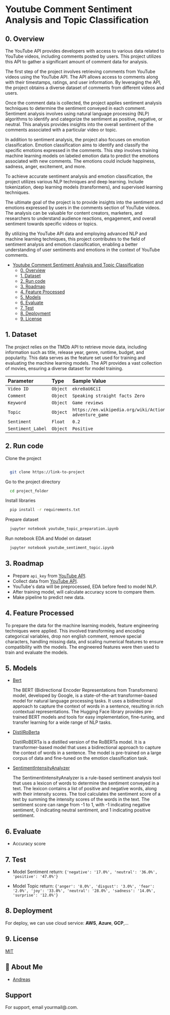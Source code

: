 # Youtube Comment Sentiment Analysis and Topic Classification

## 0. Overview

The YouTube API provides developers with access to various data related to YouTube videos, including comments posted by
users. This project utilizes this API to gather a significant amount of comment data for analysis.

The first step of the project involves retrieving comments from YouTube videos using the YouTube API. The API allows
access to comments along with their timestamps, ratings, and user information. By leveraging the API, the project
obtains a diverse dataset of comments from different videos and users.

Once the comment data is collected, the project applies sentiment analysis techniques to determine the sentiment
conveyed in each comment. Sentiment analysis involves using natural language processing (NLP) algorithms to identify and
categorize the sentiment as positive, negative, or neutral. This analysis provides insights into the overall sentiment
of the comments associated with a particular video or topic.

In addition to sentiment analysis, the project also focuses on emotion classification. Emotion classification aims to
identify and classify the specific emotions expressed in the comments. This step involves training machine learning
models on labeled emotion data to predict the emotions associated with new comments. The emotions could include
happiness, sadness, anger, excitement, and more.

To achieve accurate sentiment analysis and emotion classification, the project utilizes various NLP techniques and deep
learning. Include tokenization, deep learning models (transformers), and supervised learning techniques.

The ultimate goal of the project is to provide insights into the sentiment and emotions expressed by users in the
comments section of YouTube videos. The analysis can be valuable for content creators, marketers, and researchers to
understand audience reactions, engagement, and overall sentiment towards specific videos or topics.

By utilizing the YouTube API data and employing advanced NLP and machine learning techniques, this project contributes
to the field of sentiment analysis and emotion classification, enabling a better understanding of user sentiments and
emotions in the context of YouTube comments.

- [Youtube Comment Sentiment Analysis and Topic Classification](#project-title)
    - [0. Overview](#0-overview)
    - [1. Dataset](#1-dataset)
    - [2. Run code](#2-run-code)
    - [3. Roadmap](#3-roadmap)
    - [4. Feature Processed](#4-feature-processed)
    - [5. Models](#5-models)
    - [6. Evaluate](#6-evaluate)
    - [7. Test](#7-test)
    - [8. Deployment](#7-deployment)
    - [9. License](#8-license)
    

## 1. Dataset

The project relies on the TMDb API to retrieve movie data, including information such as title, release year, genre,
runtime, budget, and popularity. This data serves as the feature set used for training and evaluating the machine
learning models. The API provides a vast collection of movies, ensuring a diverse dataset for model training.

| Parameter         | Type     | Sample Value                                          |
|:------------------|:---------|:------------------------------------------------------|
| `Video ID`        | `Object` | `ekre0aU6CiI`                                         |
| `Comment`         | `Object` | `Speaking straight facts Zero`                        |
| `Keyword`         | `Object` | `Game reviews`                                        |
| `Topic`           | `Object` | `https://en.wikipedia.org/wiki/Action-adventure_game` |
| `Sentiment`       | `Float`  | `0.2`                                                 |
| `Sentiment_Label` | `Object` | `Positive`                                            |

## 2. Run code

Clone the project

```bash

  git clone https://link-to-project
```

Go to the project directory

```bash
  cd project_folder
```

Install libraries

```bash
  pip install -r requirements.txt
```

Prepare dataset

```bash
  jupyter notebook youtube_topic_preparation.ipynb
```

Run notebook EDA and Model on dataset

```bash
  jupyter notebook youtube_sentiment_topic.ipynb
```

## 3. Roadmap

- Prepare `api_key` from [YouTube API](https://developers.google.com/youtube/v3).
- Collect data from [YouTube API](https://developers.google.com/youtube/v3).
- YouTube's data will be preprocessed, EDA before feed to model NLP.
- After training model, will calculate accuracy score to compare them.
- Make pipeline to predict new data.

## 4. Feature Processed

To prepare the data for the machine learning models, feature engineering techniques were applied. This involved
transforming and encoding categorical variables, drop non english comment, remove special characters, handling missing data, and scaling numerical features to ensure
compatibility with the models. The engineered features were then used to train and evaluate the models.

## 5. Models

- [Bert](https://huggingface.co/bert-base-uncased)

  The BERT (Bidirectional Encoder Representations from Transformers) model, developed by Google, is a state-of-the-art transformer-based model for natural language processing tasks. It uses a bidirectional approach to capture the context of words in a sentence, resulting in rich contextual representations. The Hugging Face library provides pre-trained BERT models and tools for easy implementation, fine-tuning, and transfer learning for a wide range of NLP tasks.

- [DistilRoBerta](https://huggingface.co/distilroberta-base)

  DistilRoBERTa is a distilled version of the RoBERTa model. It is a transformer-based model that uses a bidirectional approach to capture the context of words in a sentence. The model is pre-trained on a large corpus of data and fine-tuned on the emotion classification task.

- [SentimentIntensityAnalyzer](https://www.nltk.org/api/nltk.sentiment.vader.html)

  The SentimentIntensityAnalyzer is a rule-based sentiment analysis tool that uses a lexicon of words to determine the sentiment conveyed in a text. The lexicon contains a list of positive and negative words, along with their intensity scores. The tool calculates the sentiment score of a text by summing the intensity scores of the words in the text. The sentiment score can range from -1 to 1, with -1 indicating negative sentiment, 0 indicating neutral sentiment, and 1 indicating positive sentiment.

## 6. Evaluate

- Accuracy score

## 7. Test

- Model Sentiment return: `{'negative': '17.0%', 'neutral': '36.0%', 'positive': '47.0%'}`

- Model Topic return: `{'anger': '8.0%', 'disgust': '3.0%', 'fear': '2.0%', 'joy': '33.0%', 'neutral': '28.0%', 'sadness': '14.0%', 'surprise': '12.0%'}`

## 8. Deployment

For deploy, we can use cloud service: **AWS**, **Azure**, **GCP**,...

## 9. License

[MIT](https://choosealicense.com/licenses/mit/)

## 🚀 About Me

- [Andreas](your-link)

## Support

For support, email yourmail@.com.
